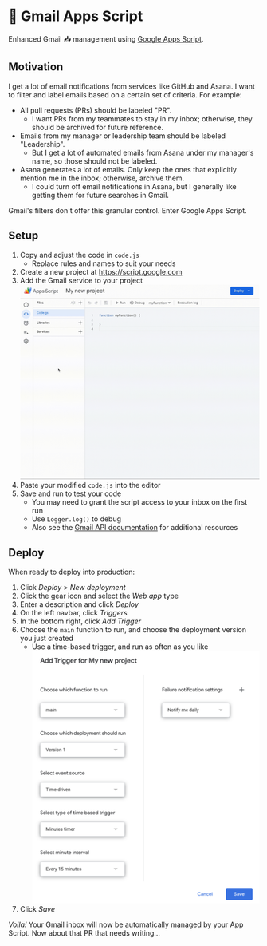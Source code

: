 # 📧 Gmail Apps Script

Enhanced Gmail 📥 management using
[Google Apps Script](https://script.google.com).

## Motivation

I get a lot of email notifications from services like GitHub and Asana. I want
to filter and label emails based on a certain set of criteria. For example:

- All pull requests (PRs) should be labeled "PR".
  - I want PRs from my teammates to stay in my inbox; otherwise, they should be
    archived for future reference.
- Emails from my manager or leadership team should be labeled "Leadership".
  - But I get a lot of automated emails from Asana under my manager's name, so
    those should not be labeled.
- Asana generates a lot of emails. Only keep the ones that explicitly mention me
  in the inbox; otherwise, archive them.
  - I could turn off email notifications in Asana, but I generally like getting
    them for future searches in Gmail.

Gmail's filters don't offer this granular control. Enter Google Apps Script.

## Setup

1. Copy and adjust the code in `code.js`
   - Replace rules and names to suit your needs
2. Create a new project at https://script.google.com
3. Add the Gmail service to your project
   ![Adding the Gmail service](addGmail.gif)
4. Paste your modified `code.js` into the editor
5. Save and run to test your code
   - You may need to grant the script access to your inbox on the first run
   - Use `Logger.log()` to debug
   - Also see the
     [Gmail API documentation](https://developers.google.com/gmail/api/reference/rest)
     for additional resources

## Deploy

When ready to deploy into production:

1. Click _Deploy_ > _New deployment_
2. Click the gear icon and select the _Web app_ type
3. Enter a description and click _Deploy_
4. On the left navbar, click _Triggers_
5. In the bottom right, click _Add Trigger_
6. Choose the `main` function to run, and choose the deployment version you just
   created
   - Use a time-based trigger, and run as often as you like
     ![Add Trigger settings](addTrigger.png)
7. Click _Save_

_Voila!_ Your Gmail inbox will now be automatically managed by your App Script.
Now about that PR that needs writing...
